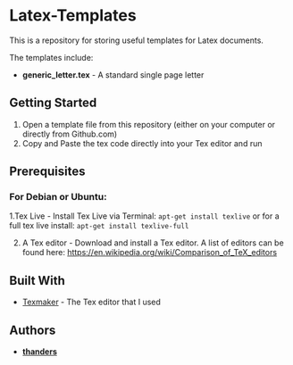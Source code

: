 # Latex-Templates

This is a repository for storing useful templates for Latex documents.

The templates include:
* **generic_letter.tex** - A standard single page letter

## Getting Started
1. Open a template file from this repository (either on your computer or directly from Github.com)
2. Copy and Paste the tex code directly into your Tex editor and run

## Prerequisites
### For Debian or Ubuntu:
1.Tex Live - Install Tex Live via Terminal: `apt-get install texlive` or for a full tex live install: `apt-get install texlive-full`

2. A Tex editor - Download and install a Tex editor. A list of editors can be found here: https://en.wikipedia.org/wiki/Comparison_of_TeX_editors

## Built With

* [Texmaker](http://www.xm1math.net/texmaker/) - The Tex editor that I used

## Authors

* **[thanders](https://github.com/thanders)**

